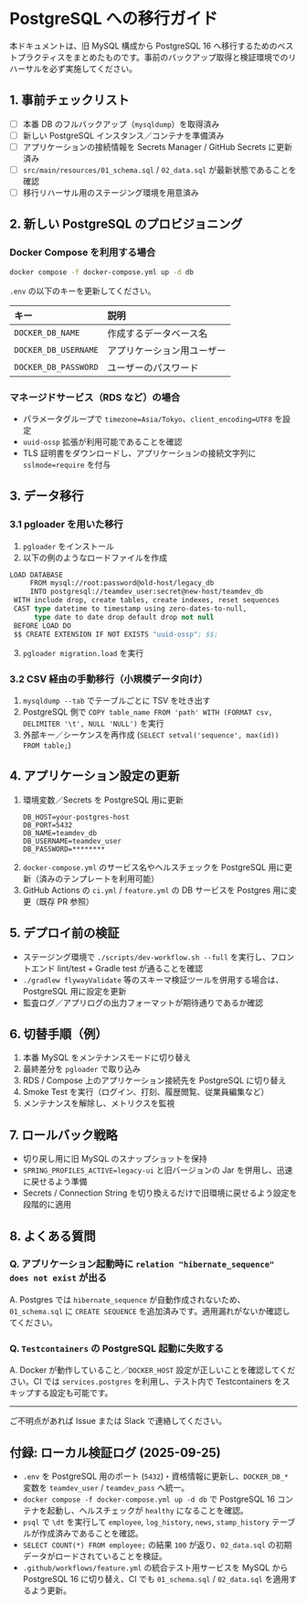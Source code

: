 # PostgreSQL への移行ガイド

本ドキュメントは、旧 MySQL 構成から PostgreSQL 16 へ移行するためのベストプラクティスをまとめたものです。事前のバックアップ取得と検証環境でのリハーサルを必ず実施してください。

## 1. 事前チェックリスト

- [ ] 本番 DB のフルバックアップ（`mysqldump`）を取得済み
- [ ] 新しい PostgreSQL インスタンス／コンテナを準備済み
- [ ] アプリケーションの接続情報を Secrets Manager / GitHub Secrets に更新済み
- [ ] `src/main/resources/01_schema.sql` / `02_data.sql` が最新状態であることを確認
- [ ] 移行リハーサル用のステージング環境を用意済み

## 2. 新しい PostgreSQL のプロビジョニング

### Docker Compose を利用する場合

```bash
docker compose -f docker-compose.yml up -d db
```

`.env` の以下のキーを更新してください。

| キー | 説明 |
| :-- | :-- |
| `DOCKER_DB_NAME` | 作成するデータベース名 |
| `DOCKER_DB_USERNAME` | アプリケーション用ユーザー |
| `DOCKER_DB_PASSWORD` | ユーザーのパスワード |

### マネージドサービス（RDS など）の場合

- パラメータグループで `timezone=Asia/Tokyo`、`client_encoding=UTF8` を設定
- `uuid-ossp` 拡張が利用可能であることを確認
- TLS 証明書をダウンロードし、アプリケーションの接続文字列に `sslmode=require` を付与

## 3. データ移行

### 3.1 pgloader を用いた移行

1. `pgloader` をインストール
2. 以下の例のようなロードファイルを作成

```lisp
LOAD DATABASE
     FROM mysql://root:password@old-host/legacy_db
     INTO postgresql://teamdev_user:secret@new-host/teamdev_db
 WITH include drop, create tables, create indexes, reset sequences
 CAST type datetime to timestamp using zero-dates-to-null,
      type date to date drop default drop not null
 BEFORE LOAD DO
 $$ CREATE EXTENSION IF NOT EXISTS "uuid-ossp"; $$;
```

3. `pgloader migration.load` を実行

### 3.2 CSV 経由の手動移行（小規模データ向け）

1. `mysqldump --tab` でテーブルごとに TSV を吐き出す
2. PostgreSQL 側で `COPY table_name FROM 'path' WITH (FORMAT csv, DELIMITER '\t', NULL 'NULL')` を実行
3. 外部キー／シーケンスを再作成 (`SELECT setval('sequence', max(id)) FROM table;`)

## 4. アプリケーション設定の更新

1. 環境変数／Secrets を PostgreSQL 用に更新
   ```text
   DB_HOST=your-postgres-host
   DB_PORT=5432
   DB_NAME=teamdev_db
   DB_USERNAME=teamdev_user
   DB_PASSWORD=********
   ```
2. `docker-compose.yml` のサービス名やヘルスチェックを PostgreSQL 用に更新（済みのテンプレートを利用可能）
3. GitHub Actions の `ci.yml` / `feature.yml` の DB サービスを Postgres 用に変更（既存 PR 参照）

## 5. デプロイ前の検証

- ステージング環境で `./scripts/dev-workflow.sh --full` を実行し、フロントエンド lint/test + Gradle test が通ることを確認
- `./gradlew flywayValidate` 等のスキーマ検証ツールを併用する場合は、PostgreSQL 用に設定を更新
- 監査ログ／アプリログの出力フォーマットが期待通りであるか確認

## 6. 切替手順（例）

1. 本番 MySQL をメンテナンスモードに切り替え
2. 最終差分を `pgloader` で取り込み
3. RDS / Compose 上のアプリケーション接続先を PostgreSQL に切り替え
4. Smoke Test を実行（ログイン、打刻、履歴閲覧、従業員編集など）
5. メンテナンスを解除し、メトリクスを監視

## 7. ロールバック戦略

- 切り戻し用に旧 MySQL のスナップショットを保持
- `SPRING_PROFILES_ACTIVE=legacy-ui` と旧バージョンの Jar を併用し、迅速に戻せるよう準備
- Secrets / Connection String を切り換えるだけで旧環境に戻せるよう設定を段階的に適用

## 8. よくある質問

### Q. アプリケーション起動時に `relation "hibernate_sequence" does not exist` が出る
A. Postgres では `hibernate_sequence` が自動作成されないため、`01_schema.sql` に `CREATE SEQUENCE` を追加済みです。適用漏れがないか確認してください。

### Q. `Testcontainers` の PostgreSQL 起動に失敗する
A. Docker が動作していること／`DOCKER_HOST` 設定が正しいことを確認してください。CI では `services.postgres` を利用し、テスト内で Testcontainers をスキップする設定も可能です。

---

ご不明点があれば Issue または Slack で連絡してください。

## 付録: ローカル検証ログ (2025-09-25)

- `.env` を PostgreSQL 用のポート (`5432`)・資格情報に更新し、`DOCKER_DB_*` 変数を `teamdev_user` / `teamdev_pass` へ統一。
- `docker compose -f docker-compose.yml up -d db` で PostgreSQL 16 コンテナを起動し、ヘルスチェックが `healthy` になることを確認。
- `psql` で `\dt` を実行して `employee`, `log_history`, `news`, `stamp_history` テーブルが作成済みであることを確認。
- `SELECT COUNT(*) FROM employee;` の結果 `100` が返り、`02_data.sql` の初期データがロードされていることを検証。
- `.github/workflows/feature.yml` の統合テスト用サービスを MySQL から PostgreSQL 16 に切り替え、CI でも `01_schema.sql` / `02_data.sql` を適用するよう更新。
